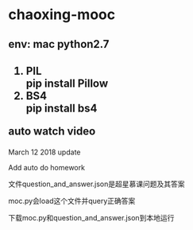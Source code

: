 <h1>chaoxing-mooc</h1>

<h2>env: mac python2.7</h2>
<h2>
<ol>
  <div>
    <li>PIL</li><label>pip install Pillow</label>
  </div>
  <div>
    <li>BS4</li><label>pip install bs4</label>
  </div>
</ol> 
<p>auto watch video</p>
</h3>March 12 2018 update</h3>
<p>Add auto do homework</p>
<p>文件question_and_answer.json是超星慕课问题及其答案</p>
<p>moc.py会load这个文件并query正确答案</p>
<p>下载moc.py和question_and_answer.json到本地运行</p>
